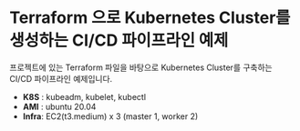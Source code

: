 # Terraform 으로 Kubernetes Cluster를 생성하는 CI/CD 파이프라인 예제

프로젝트에 있는 Terraform 파일을 바탕으로 Kubernetes Cluster를 구축하는 CI/CD 파이프라인 예제입니다.

- **K8S** : kubeadm, kubelet, kubectl
- **AMI** : ubuntu 20.04
- **Infra**: EC2(t3.medium) x 3 (master 1, worker 2)


